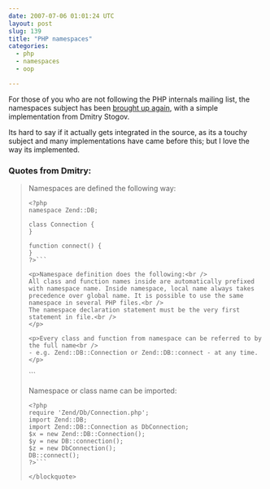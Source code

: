 ```yaml
---
date: 2007-07-06 01:01:24 UTC
layout: post
slug: 139
title: "PHP namespaces"
categories:
  - php
  - namespaces
  - oop

---
```

<p>For those of you who are not following the PHP internals mailing list, the namespaces subject has been <a href="http://marc.info/?t=118355328300005&r=1&w=2">brought up again</a>, with a simple implementation from Dmitry Stogov.</p>

<p>Its hard to say if it actually gets integrated in the source, as its a touchy subject and many implementations have came before this; but I love the way its implemented.</p>

<h3>Quotes from Dmitry:</h3>

<blockquote>

<p>Namespaces are defined the following way:</p>

```
<?php 
namespace Zend::DB;

class Connection {
}

function connect() {
}
?>```

<p>Namespace definition does the following:<br />
All class and function names inside are automatically prefixed with namespace name. Inside namespace, local name always takes precedence over global name. It is possible to use the same namespace in several PHP files.<br />
The namespace declaration statement must be the very first statement in file.<br />
</p>

<p>Every class and function from namespace can be referred to by the full name<br />
- e.g. Zend::DB::Connection or Zend::DB::connect - at any time.</p>

```
<?php
require 'Zend/Db/Connection.php';
$x = new Zend::DB::Connection;
Zend::DB::connect();
?>```

<p>Namespace or class name can be imported:</p>

```
<?php 
require 'Zend/Db/Connection.php';
import Zend::DB;
import Zend::DB::Connection as DbConnection;
$x = new Zend::DB::Connection();
$y = new DB::connection();
$z = new DbConnection();
DB::connect();
?>```

</blockquote>